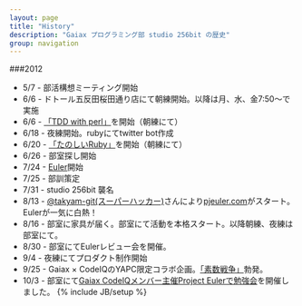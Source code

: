 ```yaml
---
layout: page
title: "History"
description: "Gaiax プログラミング部 studio 256bit の歴史"
group: navigation
---
```

###2012
 * 5/7  - 部活構想ミーティング開始
 * 6/6  - ドトール五反田桜田通り店にて朝練開始。以降は月、水、金7:50〜で実施
 * 6/6  - [「TDD with perl」](http://assets.en.oreilly.com/1/event/12/Practical%20Test-driven%20Development%20Presentation.pdf)を開始（朝練にて）
 * 6/18 - 夜練開始。rubyにてtwitter bot作成
 * 6/20 - [「たのしいRuby」](http://www.amazon.co.jp/gp/product/4797357401/ref=as_li_ss_tl?ie=UTF8&camp=247&creative=7399&creativeASIN=4797357401&linkCode=as2&tag=tyokomine-22)を開始（朝練にて）
 * 6/26 - 部室探し開始
 * 7/24 - [Euler](http://gx-hackers.github.com/studio-256bit/euler.html)開始
 * 7/25 - 部訓策定
 * 7/31 - studio 256bit 襲名
 * 8/13 - [@takyam-git(スーパーハッカー)](https://github.com/takyam-git/pjeuler)さんにより[pjeuler.com](http://pjeuler.com/)がスタート。Eulerが一気に白熱！
 * 8/16 - 部室に家具が届く。部室にて活動を本格スタート。以降朝練、夜練は部室にて。
 * 8/30 - 部室にてEulerレビュー会を開催。
 * 9/4  - 夜練にてプロダクト制作開始
 * 9/25 - Gaiax × CodeIQのYAPC限定コラボ企画。[「素数戦争」](http://yapc.pjeuler.com/dir/yapc2012)勃発。
 * 10/3 - 部室にて[Gaiax CodeIQメンバー主催Project Eulerで勉強会](http://www.facebook.com/media/set/?set=oa.360650944021920&type=1)を開催しました。
{% include JB/setup %}
